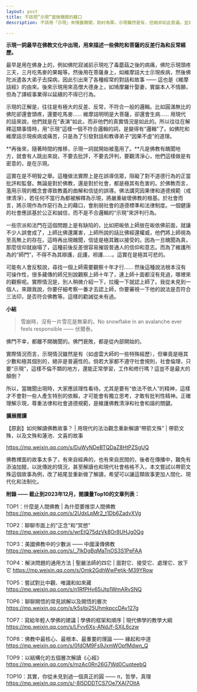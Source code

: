 ```yaml
---
layout: post
title: 不該把“示現”當做醜聞的藉口
description: 不該用「示現」來掩蓋醜聞，助紂為孽。示現雖然是有，但絕非如此普遍。並非所有的醜聞都是示現，請一定要依法不依人。正確理解示現，尊重法律和社會道德規範，是維護佛教清淨和社會和諧的關鍵。

---
```


**示現一詞最早在佛教文化中出現，用來描述一些佛陀和菩薩的反差行為和反常經歷。**

最早是用在佛身上的，例如佛陀寂滅前示現吃了毒蘑菇之後的病痛，佛陀示現頭疼三天，三月吃馬麥的果報等。然後用在菩薩身上，如維摩詰大士示現疾病，然後佛陀派遣各大弟子去探病，因此引出來了各種經常的對話和故事 —— 這也是《維摩詰經》的由來。後來示現用來高僧大德身上，如鳩摩羅什娶妻，實屬本人不情願，但為了譯經事業得以延續的不得已行為。

示現的正解是，往往是有極大的反差、反常，不符合一般的邏輯。比如圓滿無比的佛陀卻還會頭疼，還要吃馬麥…… 維摩詰明明是大菩薩，卻還會生病…… 用現代的話來說，他們就是在“表演”如此，而非他們的真實情況是如此的。所以往往在解釋這類事情時，用“示現”這樣一個不符合邏輯的詞，是變得有“邏輯”了。如佛陀和維摩詰示現疾病或痛苦，只是為了引發對話和教導弟子“因果不虛”的道理。

**再後來，隨著時間的推移，示現一詞就開始被濫用了。**凡是佛教有醜聞地方，就會有人跳出來說，不要去批評，不要去評判，要觀清淨心，他們這樣做是有密意的，是在示現。

這實在是不明智之舉。這種做法實際上是在誤導信眾，阻礙了對不道德行為的正當批評和監督。無論是對於佛教，還是對於社會，都是極其有危害的。於佛教而言，濫用示現的概念會導致教義的曲解和信徒的誤導。佛法講究因果律和道德規範（戒律清淨），若任何不當行為都被解釋為示現，將嚴重破壞佛教的根基。於社會而言，將示現作為作惡行為上的藉口，會削弱社會的道德標準和法律制度。一個健康的社會應該基於公正和誠信，而不是不合邏輯的“示現”來評判行為。

一些宗派和法門在這個問題上是有缺陷的，比如把皈依上師放在皈依佛前面，就讓不少人誤會成了，上師比佛還厲害，上師所說的話比佛經還權威，他們將上師視為至高無上的存在。這時再出現醜聞，信徒是極其難以接受的。因為一旦醜聞為真，那麼信仰就崩塌了，這種前後反差很容易摧毀普通人的信仰和意志。而為了維護所為的“師門”，不得不為其辯護，庇護，袒護……。這實在是極其可悲的。

可能有人會反駁說，尋找一個上師需要觀察十年才行…… 然後這種說法根本沒有可操作性，很多藏傳的師兄別說觀察上師十年了，連上師十面都沒有見過，哪裡來的觀察呢。實際情況是，別人稍微介紹一下，拉攏一下就認上師了。我從未見到一個人，來跟我說，你要仔細考察一番才去認上師，你要審視一下他的說法是否符合三法印，是否符合佛教等。這樣的勸誡從未有過。

**小結**

> 雪崩時，沒有一片雪花是無辜的。No snowflake in an avalanche ever feels responsible —— 伏爾泰。

佛門不幸，都離不開醜聞的。佛門衰敗，都是從內部開始的。

實際情況而言，示現情況雖然是有（如虛雲大師的一些特殊經歷），但畢竟是極其少數和極其個別的，絕非是普遍性的。倘若大家都不遵守社會規則，社會倫理，只要“示現”，這樣不倫不類的地方，還能正常學習，工作和修行嗎？這豈不是最大的顛倒？

所以，當醜聞出現時，大家應該理性看待。尤其是要有“依法不依人”的精神，這樣才不會對一些人產生特別的依賴，才可能會有獨立思考，才敢有批判性精神。正確理解示現，尊重法律和社會道德規範，是維護佛教清淨和社會和諧的關鍵。


**擴展閱讀**

【原創】如何解讀佛教故事？ \| 用現代的法治觀念重新解讀“帶箭文殊” \| 帶箭文殊，以及文殊和蓮池、文喜的故事

https://mp.weixin.qq.com/s/DuWyNDeBTQDaZ8HtPZSgUQ

佛教裡面的故事太多了，有來自經典的，也有來自民間的，後者在傳播中，難免有添油加醋，以訛傳訛的情況，甚至解讀也和現代社會格格不入，本文嘗試以帶箭文殊這個故事為例，改了結尾並重新做了解讀，希望可以讓這類故事更加人間化、現代化和法制化。

**附錄 —— 截止到2023年12月，閱讀量Top10的文章列表：**

TOP1：什麼是人間佛教 \| 為什麼要推崇人間佛教 https://mp.weixin.qq.com/s/2UdxLpMr2_t1Db6ZadvXVg

TOP2：聊聊市面上的“正念”和“冥想” https://mp.weixin.qq.com/s/wrEtQ75dzVk8Or8UHJg0Qg

TOP3：美國佛教中的少數派 —— 中國漢傳佛教 https://mp.weixin.qq.com/s/_7IkDgBqMaTnOS3S1PeFAA

TOP4：解決問題的通用方法 \| 聖嚴法師的四它 \| 面對它、接受它、處理它、放下它 https://mp.weixin.qq.com/s/Omk2GdhWwPetjk-M39YRow

TOP5：嘗試對比中觀、唯識和如來藏 https://mp.weixin.qq.com/s/n1RfPHv65iJtp1WmARvSNQ

TOP6：聊聊開悟的常見誤解以及開悟的層次 https://mp.weixin.qq.com/s/k5sIbi25UhmkpccDAv127g

TOP7：寫給年輕人學佛的建議 \| 學佛的框架和順序 \| 現代佛學的教學大綱 https://mp.weixin.qq.com/s/LFvv6Xs-ANdJf-SXjL6czw

TOP8：佛教中最核心、最根本、最重要的理論 —— 緣起和中道 https://mp.weixin.qq.com/s/0fdOM9Fs9JxmWOpfMdwn_Q

TOP9：以結構化的五個層次解讀《心經》https://mp.weixin.qq.com/s/mzAc0Rn26G7Wd0CuqteebQ 

TOP10：其實，你從未見到過一個真正的圓 —— π，哲學，真理 https://mp.weixin.qq.com/s/-8l5DDDTCS7Oe7XAI7OltA

